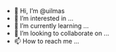 - 👋 Hi, I’m @uilmas
- 👀 I’m interested in ...
- 🌱 I’m currently learning ...
- 💞️ I’m looking to collaborate on ...
- 📫 How to reach me ...

<!---
uilmas/uilmas is a ✨ special ✨ repository because its `README.md` (this file) appears on your GitHub profile.
You can click the Preview link to take a look at your changes.
--->
